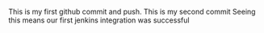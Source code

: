 This is my first github commit and push.
This is my second commit
Seeing this means our first jenkins integration was successful